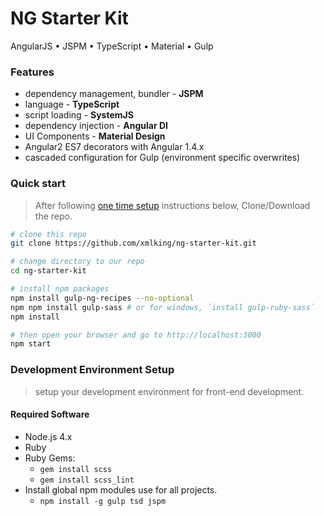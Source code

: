 # NG Starter Kit

AngularJS • JSPM • TypeScript • Material • Gulp

### Features 
* dependency management, bundler - **JSPM**
* language - **TypeScript**
* script loading - **SystemJS**
* dependency injection - **Angular DI**
* UI Components - **Material Design**
* Angular2 ES7 decorators with Angular 1.4.x
* cascaded configuration for Gulp (environment specific overwrites)


### Quick start
> After following [one time setup](#development-environment-setup) instructions below, Clone/Download the repo.

```bash
# clone this repo
git clone https://github.com/xmlking/ng-starter-kit.git

# change directory to our repo
cd ng-starter-kit

# install npm packages
npm install gulp-ng-recipes --no-optional
npm npm install gulp-sass # or for windows, `install gulp-ruby-sass` 
npm install

# then open your browser and go to http://localhost:3000
npm start 
```

### Development Environment Setup
> setup your development environment for front-end development.

#### Required Software
* Node.js 4.x 
* Ruby 
* Ruby Gems:
  * `gem install scss`
  * `gem install scss_lint`
* Install global npm modules use for all projects. 
  * `npm install -g gulp tsd jspm`